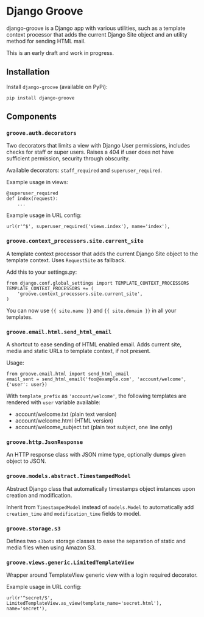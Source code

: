 # Django Groove

django-groove is a Django app with various utilities, such as a template 
context processor that adds the current Django Site object and an utility 
method for sending HTML mail.

This is an early draft and work in progress.


## Installation

Install `django-groove` (available on PyPi):

	pip install django-groove


## Components

### `groove.auth.decorators`

Two decorators that limits a view with Django User permissions, includes checks 
for staff or super users. Raises a 404 if user does not have sufficient 
permission, security through obscurity.

Available decorators: `staff_required` and `superuser_required`.

Example usage in views:

    @superuser_required
    def index(request):
        ...

Example usage in URL config:

    url(r'^$', superuser_required('views.index'), name='index'),


### `groove.context_processors.site.current_site`

A template context processor that adds the current Django Site object to the 
template context. Uses `RequestSite` as fallback.

Add this to your settings.py:

    from django.conf.global_settings import TEMPLATE_CONTEXT_PROCESSORS
    TEMPLATE_CONTEXT_PROCESSORS += (
        'groove.context_processors.site.current_site',
    )

You can now use `{{ site.name }}` and `{{ site.domain }}` in all your templates.


### `groove.email.html.send_html_email`

A shortcut to ease sending of HTML enabled email. Adds current site, media and 
static URLs to template context, if not present.

Usage:
    
    from groove.email.html import send_html_email
    email_sent = send_html_email('foo@example.com', 'account/welcome', {'user': user})

With `template_prefix` as `'account/welcome'`, the following templates
are rendered with `user` variable available:
* account/welcome.txt (plain text version)
* account/welcome.html (HTML version)
* account/welcome_subject.txt (plain text subject, one line only)


### `groove.http.JsonResponse`

An HTTP response class with JSON mime type, optionally dumps given object 
to JSON.


### `groove.models.abstract.TimestampedModel`

Abstract Django class that automatically timestamps object instances upon 
creation and modification.

Inherit from `TimestampedModel` instead of `models.Model` to automatically add
`creation_time` and `modification_time` fields to model.


### `groove.storage.s3`

Defines two `s3boto` storage classes to ease the separation of static and 
media files when using Amazon S3.


### `groove.views.generic.LimitedTemplateView`

Wrapper around TemplateView generic view with a login required decorator.

Example usage in URL config:

    url(r'^secret/$', LimitedTemplateView.as_view(template_name='secret.html'), name='secret'),

